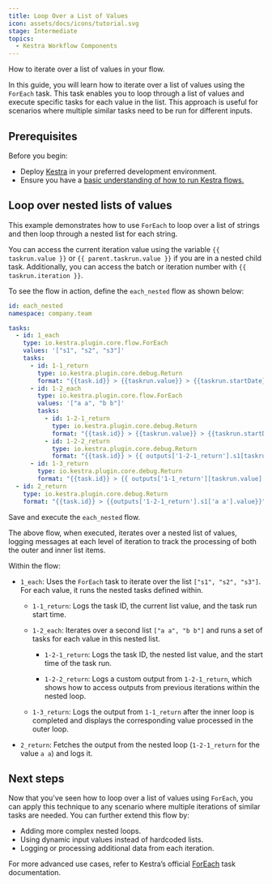 ```yaml
---
title: Loop Over a List of Values
icon: assets/docs/icons/tutorial.svg
stage: Intermediate
topics:
  - Kestra Workflow Components
---
```


How to iterate over a list of values in your flow.

In this guide, you will learn how to iterate over a list of values using the `ForEach` task. This task enables you to loop through a list of values and execute specific tasks for each value in the list. This approach is useful for scenarios where multiple similar tasks need to be run for different inputs.

## Prerequisites

Before you begin:

- Deploy [Kestra](../02.installation/index.md) in your preferred development environment.
- Ensure you have a [basic understanding of how to run Kestra flows.](../01.getting-started/03.tutorial.md)
  
## Loop over nested lists of values

This example demonstrates how to use `ForEach` to loop over a list of strings and then loop through a nested list for each string. 

You can access the current iteration value using the variable `{{ taskrun.value }}` or `{{ parent.taskrun.value }}` if you are in a nested child task. Additionally, you can access the batch or iteration number with `{{ taskrun.iteration }}`.

To see the flow in action, define the `each_nested` flow as shown below:

```yaml
id: each_nested
namespace: company.team

tasks:
  - id: 1_each
    type: io.kestra.plugin.core.flow.ForEach
    values: '["s1", "s2", "s3"]'
    tasks:
      - id: 1-1_return
        type: io.kestra.plugin.core.debug.Return
        format: "{{task.id}} > {{taskrun.value}} > {{taskrun.startDate}}"
      - id: 1-2_each
        type: io.kestra.plugin.core.flow.ForEach
        values: '["a a", "b b"]'
        tasks:
          - id: 1-2-1_return
            type: io.kestra.plugin.core.debug.Return
            format: "{{task.id}} > {{taskrun.value}} > {{taskrun.startDate}}"
          - id: 1-2-2_return
            type: io.kestra.plugin.core.debug.Return
            format: "{{task.id}} > {{ outputs['1-2-1_return'].s1[taskrun.value].value }} >> get {{ outputs['1-2-1_return']['s1'][taskrun.value].value }} > {{taskrun.startDate}}"
      - id: 1-3_return
        type: io.kestra.plugin.core.debug.Return
        format: "{{task.id}} > {{ outputs['1-1_return'][taskrun.value].value }} > {{taskrun.startDate}}"
  - id: 2_return
    type: io.kestra.plugin.core.debug.Return
    format: "{{task.id}} > {{outputs['1-2-1_return'].s1['a a'].value}}"
```

Save and execute the `each_nested` flow.

The above flow, when executed, iterates over a nested list of values, logging messages at each level of iteration to track the processing of both the outer and inner list items.

Within the flow:

- `1_each`: Uses the `ForEach` task to iterate over the list `["s1", "s2", "s3"]`. For each value, it runs the nested tasks defined within.
  
  - `1-1_return`: Logs the task ID, the current list value, and the task run start time.
  
  - `1-2_each`: Iterates over a second list `["a a", "b b"]` and runs a set of tasks for each value in this nested list.
    
    - `1-2-1_return`: Logs the task ID, the nested list value, and the start time of the task run.
    
    - `1-2-2_return`: Logs a custom output from `1-2-1_return`, which shows how to access outputs from previous iterations within the nested loop.

  - `1-3_return`: Logs the output from `1-1_return` after the inner loop is completed and displays the corresponding value processed in the outer loop.

- `2_return`: Fetches the output from the nested loop (`1-2-1_return` for the value `a a`) and logs it.


## Next steps

Now that you've seen how to loop over a list of values using `ForEach`, you can apply this technique to any scenario where multiple iterations of similar tasks are needed. You can further extend this flow by:
- Adding more complex nested loops.
- Using dynamic input values instead of hardcoded lists.
- Logging or processing additional data from each iteration.

For more advanced use cases, refer to Kestra’s official [ForEach](/plugins/core/tasks/flow/io.kestra.plugin.core.flow.foreach) task documentation.

